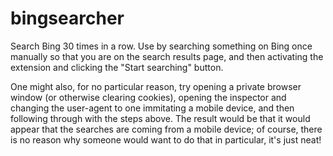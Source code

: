 # bingsearcher

Search Bing 30 times in a row. Use by searching something on Bing once manually so that you are on the search results page, and then activating the extension and clicking the "Start searching" button.

One might also, for no particular reason, try opening a private browser window (or otherwise clearing cookies), opening the inspector and changing the user-agent to one immitating a mobile device, and then following through with the steps above. The result would be that it would appear that the searches are coming from a mobile device; of course, there is no reason why someone would want to do that in particular, it's just neat!
